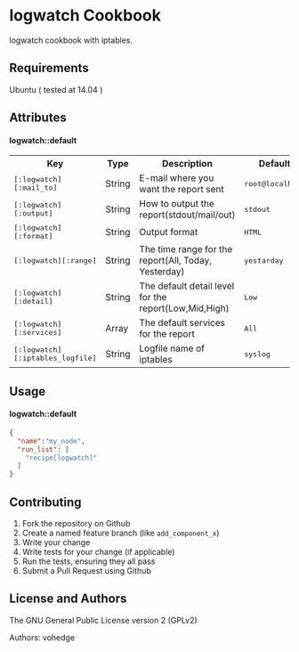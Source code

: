 logwatch Cookbook
=================
logwatch cookbook with iptables.

Requirements
------------

Ubuntu ( tested at 14.04 )

Attributes
----------

#### logwatch::default
<table>
  <tr>
    <th>Key</th>
    <th>Type</th>
    <th>Description</th>
    <th>Default</th>
  </tr>
  <tr>
    <td><tt>[:logwatch][:mail_to]</tt></td>
    <td>String</td>
    <td>E-mail where you want the report sent</td>
    <td><tt>root@localhost</tt></td>
  </tr>
  <tr>
    <td><tt>[:logwatch][:output]</tt></td>
    <td>String</td>
    <td>How to output the report(stdout/mail/out)</td>
    <td><tt>stdout</tt></td>
  </tr>
  <tr>
    <td><tt>[:logwatch][:format]</tt></td>
    <td>String</td>
    <td>Output format</td>
    <td><tt>HTML</tt></td>
  </tr>
  <tr>
    <td><tt>[:logwatch][:range]</tt></td>
    <td>String</td>
    <td>The time range for the report(All, Today, Yesterday)</td>
    <td><tt>yestarday</tt></td>
  </tr>
  <tr>
    <td><tt>[:logwatch][:detail]</tt></td>
    <td>String</td>
    <td>The default detail level for the report(Low,Mid,High)</td>
    <td><tt>Low</tt></td>
  </tr>
  <tr>
    <td><tt>[:logwatch][:services]</tt></td>
    <td>Array</td>
    <td>The default services for the report </td>
    <td><tt>All</tt></td>
  </tr>
  <tr>
    <td><tt>[:logwatch][:iptables_logfile]</tt></td>
    <td>String</td>
    <td>Logfile name of iptables</td>
    <td><tt>syslog</tt></td>
  </tr>
</table>

Usage
-----
#### logwatch::default

```json
{
  "name":"my_node",
  "run_list": [
    "recipe[logwatch]"
  ]
}
```

Contributing
------------

1. Fork the repository on Github
2. Create a named feature branch (like `add_component_x`)
3. Write your change
4. Write tests for your change (if applicable)
5. Run the tests, ensuring they all pass
6. Submit a Pull Request using Github

License and Authors
-------------------
The GNU General Public License version 2 (GPLv2)

Authors: vohedge

